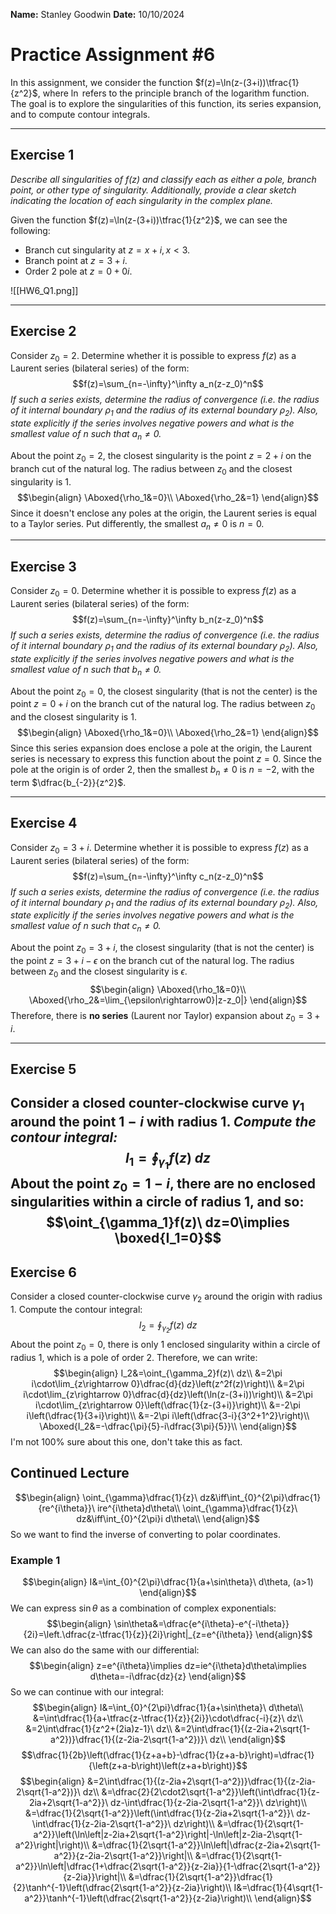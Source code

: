 **Name:** Stanley Goodwin
**Date:** 10/10/2024

# Practice Assignment #6

In this assignment, we consider the function $f(z)=\ln(z-(3+i))\tfrac{1}{z^2}$, where $\ln$ refers to the principle branch of the logarithm function. The goal is to explore the singularities of this function, its series expansion, and to compute contour integrals.

---
## Exercise 1
*Describe all singularities of $f(z)$ and classify each as either a pole, branch point, or other type of singularity. Additionally, provide a clear sketch indicating the location of each singularity in the complex plane.*

Given the function $f(z)=\ln(z-(3+i))\tfrac{1}{z^2}$, we can see the following:
 - Branch cut singularity at $z=x+i, x\lt3$.
 - Branch point at $z=3+i$.
 - Order 2 pole at $z=0+0i$.

![[HW6_Q1.png]]

---
## Exercise 2
Consider $z_0=2$. Determine whether it is possible to express $f(z)$ as a Laurent series (bilateral series) of the form:
$$f(z)=\sum_{n=-\infty}^\infty a_n(z-z_0)^n$$
*If such a series exists, determine the radius of convergence (i.e. the radius of it internal boundary $\rho_1$ and the radius of its external boundary $\rho_2$). Also, state explicitly if the series involves negative powers and what is the smallest value of $n$ such that $a_n\ne0$.*

About the point $z_0=2$, the closest singularity is the point $z=2+i$ on the branch cut of the natural log. The radius between $z_0$ and the closest singularity is 1.
$$\begin{align}
\Aboxed{\rho_1&=0}\\
\Aboxed{\rho_2&=1}
\end{align}$$
Since it doesn't enclose any poles at the origin, the Laurent series is equal to a Taylor series.
Put differently, the smallest $a_n\ne0$ is $n=0$.

---
## Exercise 3
Consider $z_0=0$. Determine whether it is possible to express $f(z)$ as a Laurent series (bilateral series) of the form:
$$f(z)=\sum_{n=-\infty}^\infty b_n(z-z_0)^n$$
*If such a series exists, determine the radius of convergence (i.e. the radius of it internal boundary $\rho_1$ and the radius of its external boundary $\rho_2$). Also, state explicitly if the series involves negative powers and what is the smallest value of $n$ such that $b_n\ne0$.*


About the point $z_0=0$, the closest singularity (that is not the center) is the point $z=0+i$ on the branch cut of the natural log. The radius between $z_0$ and the closest singularity is 1.
$$\begin{align}
\Aboxed{\rho_1&=0}\\
\Aboxed{\rho_2&=1}
\end{align}$$
Since this series expansion does enclose a pole at the origin, the Laurent series is necessary to express this function about the point $z=0$. Since the pole at the origin is of order $2$, then the smallest $b_n\ne0$ is $n=-2$, with the term $\dfrac{b_{-2}}{z^2}$.

---
## Exercise 4
Consider $z_0=3+i$. Determine whether it is possible to express $f(z)$ as a Laurent series (bilateral series) of the form:
$$f(z)=\sum_{n=-\infty}^\infty c_n(z-z_0)^n$$
*If such a series exists, determine the radius of convergence (i.e. the radius of it internal boundary $\rho_1$ and the radius of its external boundary $\rho_2$). Also, state explicitly if the series involves negative powers and what is the smallest value of $n$ such that $c_n\ne0$.*

About the point $z_0=3+i$, the closest singularity (that is not the center) is the point $z=3+i-\epsilon$ on the branch cut of the natural log. The radius between $z_0$ and the closest singularity is $\epsilon$.
$$\begin{align}
\Aboxed{\rho_1&=0}\\
\Aboxed{\rho_2&=\lim_{\epsilon\rightarrow0}|z-z_0|}
\end{align}$$
Therefore, there is **no series** (Laurent nor Taylor) expansion about $z_0=3+i$.

---
## Exercise 5
Consider a closed counter-clockwise curve $\gamma_1$ around the point $1−i$ with radius $1$.
*Compute the contour integral:*
$$I_1=\oint_{\gamma_1}f(z)\ dz$$
About the point $z_0=1-i$, there are no enclosed singularities within a circle of radius 1, and so:
$$\oint_{\gamma_1}f(z)\ dz=0\implies \boxed{I_1=0}$$
---
## Exercise 6
Consider a closed counter-clockwise curve $\gamma_2$ around the origin with radius $1$. Compute the contour integral:
$$I_2=\oint_{\gamma_2}f(z)\ dz$$
About the point $z_0=0$, there is only 1 enclosed singularity within a circle of radius 1, which is a pole of order 2. Therefore, we can write:
$$\begin{align}
I_2&=\oint_{\gamma_2}f(z)\ dz\\
&=2\pi i\cdot\lim_{z\rightarrow 0}\dfrac{d}{dz}\left(z^2f(z)\right)\\
&=2\pi i\cdot\lim_{z\rightarrow 0}\dfrac{d}{dz}\left(\ln(z-(3+i))\right)\\
&=2\pi i\cdot\lim_{z\rightarrow 0}\left(\dfrac{1}{z-(3+i)}\right)\\
&=-2\pi i\left(\dfrac{1}{3+i}\right)\\
&=-2\pi i\left(\dfrac{3-i}{3^2+1^2}\right)\\
\Aboxed{I_2&=-\dfrac{\pi}{5}-i\dfrac{3\pi}{5}}\\
\end{align}$$
I'm not 100% sure about this one, don't take this as fact.


## Continued Lecture
$$\begin{align}
\oint_{\gamma}\dfrac{1}{z}\ dz&\iff\int_{0}^{2\pi}\dfrac{1}{re^{i\theta}}\ ire^{i\theta}d\theta\\
\oint_{\gamma}\dfrac{1}{z}\ dz&\iff\int_{0}^{2\pi}i d\theta\\
\end{align}$$
So we want to find the inverse of converting to polar coordinates.
### Example 1
$$\begin{align}
I&=\int_{0}^{2\pi}\dfrac{1}{a+\sin\theta}\ d\theta, (a>1)
\end{align}$$
We can express $\sin\theta$ as a combination of complex exponentials:
$$\begin{align}
\sin\theta&=\dfrac{e^{i\theta}-e^{-i\theta}}{2i}=\left.\dfrac{z-\tfrac{1}{z}}{2i}\right|_{z=e^{i\theta}}
\end{align}$$
We can also do the same with our differential:
$$\begin{align}
z=e^{i\theta}\implies dz=ie^{i\theta}d\theta\implies d\theta=-i\dfrac{dz}{z}
\end{align}$$
So we can continue with our integral:
$$\begin{align}
I&=\int_{0}^{2\pi}\dfrac{1}{a+\sin\theta}\ d\theta\\
&=\int\dfrac{1}{a+\tfrac{z-\tfrac{1}{z}}{2i}}\cdot\dfrac{-i}{z}\ dz\\
&=2\int\dfrac{1}{z^2+(2ia)z-1}\ dz\\
&=2\int\dfrac{1}{(z-2ia+2\sqrt{1-a^2})}\dfrac{1}{(z-2ia-2\sqrt{1-a^2})}\ dz\\
\end{align}$$
$$\dfrac{1}{2b}\left(\dfrac{1}{z+a+b}-\dfrac{1}{z+a-b}\right)=\dfrac{1}{\left(z+a-b\right)\left(z+a+b\right)}$$
$$\begin{align}
&=2\int\dfrac{1}{(z-2ia+2\sqrt{1-a^2})}\dfrac{1}{(z-2ia-2\sqrt{1-a^2})}\ dz\\
&=\dfrac{2}{2\cdot2\sqrt{1-a^2}}\left(\int\dfrac{1}{z-2ia+2\sqrt{1-a^2}}\ dz-\int\dfrac{1}{z-2ia-2\sqrt{1-a^2}}\ dz\right)\\
&=\dfrac{1}{2\sqrt{1-a^2}}\left(\int\dfrac{1}{z-2ia+2\sqrt{1-a^2}}\ dz-\int\dfrac{1}{z-2ia-2\sqrt{1-a^2}}\ dz\right)\\
&=\dfrac{1}{2\sqrt{1-a^2}}\left(\ln\left|z-2ia+2\sqrt{1-a^2}\right|-\ln\left|z-2ia-2\sqrt{1-a^2}\right|\right)\\
&=\dfrac{1}{2\sqrt{1-a^2}}\ln\left|\dfrac{z-2ia+2\sqrt{1-a^2}}{z-2ia-2\sqrt{1-a^2}}\right|\\
&=\dfrac{1}{2\sqrt{1-a^2}}\ln\left|\dfrac{1+\dfrac{2\sqrt{1-a^2}}{z-2ia}}{1-\dfrac{2\sqrt{1-a^2}}{z-2ia}}\right|\\
&=\dfrac{1}{2\sqrt{1-a^2}}\dfrac{1}{2}\tanh^{-1}\left(\dfrac{2\sqrt{1-a^2}}{z-2ia}\right)\\
I&=\dfrac{1}{4\sqrt{1-a^2}}\tanh^{-1}\left(\dfrac{2\sqrt{1-a^2}}{z-2ia}\right)\\
\end{align}$$
